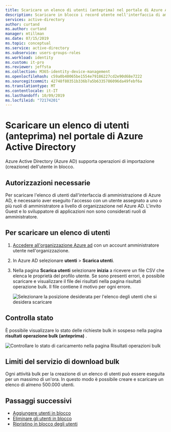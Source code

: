 ```yaml
---
title: Scaricare un elenco di utenti (anteprima) nel portale di Azure Active Directory | Microsoft Docs
description: Scaricare in blocco i record utente nell'interfaccia di amministrazione di Azure in Azure Active Directory.
services: active-directory
author: curtand
ms.author: curtand
manager: mtillman
ms.date: 07/15/2019
ms.topic: conceptual
ms.service: active-directory
ms.subservice: users-groups-roles
ms.workload: identity
ms.custom: it-pro
ms.reviewer: jeffsta
ms.collection: M365-identity-device-management
ms.openlocfilehash: c59a0b40065be1554e79186227cd2e90d68e7222
ms.sourcegitcommit: 42748f80351b336b7a5b6335786096da49febf6a
ms.translationtype: MT
ms.contentlocale: it-IT
ms.lasthandoff: 10/09/2019
ms.locfileid: "72174201"
---
```

# <a name="download-a-list-of-users-preview-in-azure-active-directory-portal"></a>Scaricare un elenco di utenti (anteprima) nel portale di Azure Active Directory

Azure Active Directory (Azure AD) supporta operazioni di importazione (creazione) dell'utente in blocco.

## <a name="required-permissions"></a>Autorizzazioni necessarie

Per scaricare l'elenco di utenti dall'interfaccia di amministrazione di Azure AD, è necessario aver eseguito l'accesso con un utente assegnato a uno o più ruoli di amministratore a livello di organizzazione nel Azure AD. L'invito Guest e lo sviluppatore di applicazioni non sono considerati ruoli di amministratore.

## <a name="to-download-a-list-of-users"></a>Per scaricare un elenco di utenti

1. [Accedere all'organizzazione Azure ad](https://aad.portal.azure.com) con un account amministratore utente nell'organizzazione.
1. In Azure AD selezionare **utenti** > **Scarica utenti**.
1. Nella pagina **Scarica utenti** selezionare **inizia** a ricevere un file CSV che elenca le proprietà del profilo utente. Se sono presenti errori, è possibile scaricare e visualizzare il file dei risultati nella pagina risultati operazione bulk. Il file contiene il motivo per ogni errore.

   ![Selezionare la posizione desiderata per l'elenco degli utenti che si desidera scaricare](./media/users-bulk-download/bulk-download.png)

## <a name="check-status"></a>Controlla stato

È possibile visualizzare lo stato delle richieste bulk in sospeso nella pagina **risultati operazione bulk (anteprima)** .

   ![Controllare lo stato di caricamento nella pagina Risultati operazioni bulk](./media/users-bulk-download/bulk-center.png)

## <a name="bulk-download-service-limits"></a>Limiti del servizio di download bulk

Ogni attività bulk per la creazione di un elenco di utenti può essere eseguita per un massimo di un'ora. In questo modo è possibile creare e scaricare un elenco di almeno 500.000 utenti.

## <a name="next-steps"></a>Passaggi successivi

- [Aggiungere utenti in blocco](users-bulk-add.md)
- [Eliminare gli utenti in blocco](users-bulk-delete.md)
- [Ripristino in blocco degli utenti](users-bulk-restore.md)

